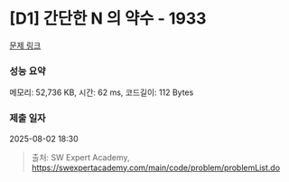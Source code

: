 # [D1] 간단한 N 의 약수 - 1933 

[문제 링크](https://swexpertacademy.com/main/code/problem/problemDetail.do?contestProbId=AV5PhcWaAKIDFAUq) 

### 성능 요약

메모리: 52,736 KB, 시간: 62 ms, 코드길이: 112 Bytes

### 제출 일자

2025-08-02 18:30



> 출처: SW Expert Academy, https://swexpertacademy.com/main/code/problem/problemList.do